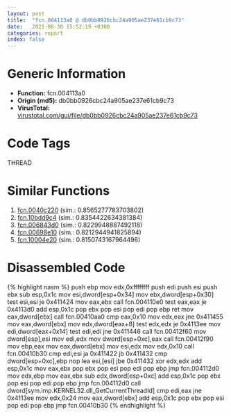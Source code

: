 ```yaml
---
layout: post
title:  "fcn.004113a0 @ db0bb0926cbc24a905ae237e61cb9c73"
date:   2021-08-30 15:52:19 +0300
categories: report
index: false
---
```


# Generic Information
- **Function:** fcn.004113a0
- **Origin (md5):** db0bb0926cbc24a905ae237e61cb9c73
- **VirusTotal:** [virustotal.com/gui/file/db0bb0926cbc24a905ae237e61cb9c73][virustotal_ref]

# Code Tags
<span class="tag" id="THREAD">THREAD</span>


# Similar Functions

1. [fcn.0040c220][similar_1_ref] (sim.: 0.8565277783703802)
2. [fcn.10bdd9c4][similar_2_ref] (sim.: 0.8354422634381384)
3. [fcn.006843d0][similar_3_ref] (sim.: 0.8229948887492118)
4. [fcn.00698e10][similar_4_ref] (sim.: 0.8212944941825894)
5. [fcn.10004e20][similar_5_ref] (sim.: 0.8150743167964496)


# Disassembled Code

{% highlight nasm %}
push ebp
mov edx,0xffffffff
push edi
push esi
push ebx
sub esp,0x1c
mov esi,dword[esp+0x34]
mov ebx,dword[esp+0x30]
test esi,esi
je 0x411424
mov eax,ebx
call fcn.004110e0
test eax,eax
je 0x4113d0
add esp,0x1c
pop ebx
pop esi
pop edi
pop ebp
ret
mov eax,dword[ebx]
call fcn.00410aa0
cmp eax,0x10
mov edx,eax
jne 0x411455
mov eax,dword[ebx]
mov edx,dword[eax+8]
test edx,edx
je 0x4113ee
mov edi,dword[eax+0x14]
test edi,edi
jne 0x411446
call fcn.00412f60
mov dword[esp],esi
mov edi,edx
mov dword[esp+0xc],eax
call fcn.00412f90
mov ebp,eax
mov eax,dword[ebx]
mov esi,edx
mov edx,0x10
call fcn.00410b30
cmp edi,esi
ja 0x411422
jb 0x411432
cmp dword[esp+0xc],ebp
nop
lea esi,[esi]
jbe 0x411432
xor edx,edx
add esp,0x1c
mov eax,ebx
pop ebx
pop esi
pop edi
pop ebp
jmp fcn.004112d0
mov edx,ebp
mov eax,ebx
sub edx,dword[esp+0xc]
add esp,0x1c
pop ebx
pop esi
pop edi
pop ebp
jmp fcn.004112d0
call dword[sym.imp.KERNEL32.dll_GetCurrentThreadId]
cmp edi,eax
jne 0x4113ee
mov edx,0x24
mov eax,dword[ebx]
add esp,0x1c
pop ebx
pop esi
pop edi
pop ebp
jmp fcn.00410b30
{% endhighlight %}


[similar_1_ref]: /report/fcn.0040c220@c92f0480e2fbc88393d2c65c08a235e0
[similar_2_ref]: /report/fcn.10bdd9c4@89dc67d2f980e8488f97b1bf8cb24258
[similar_3_ref]: /report/fcn.006843d0@c92f0480e2fbc88393d2c65c08a235e0
[similar_4_ref]: /report/fcn.00698e10@c92f0480e2fbc88393d2c65c08a235e0
[similar_5_ref]: /report/fcn.10004e20@4c3818fdf32d89a09257dbc9d3e142ea
[virustotal_ref]: https://www.virustotal.com/gui/file/db0bb0926cbc24a905ae237e61cb9c73